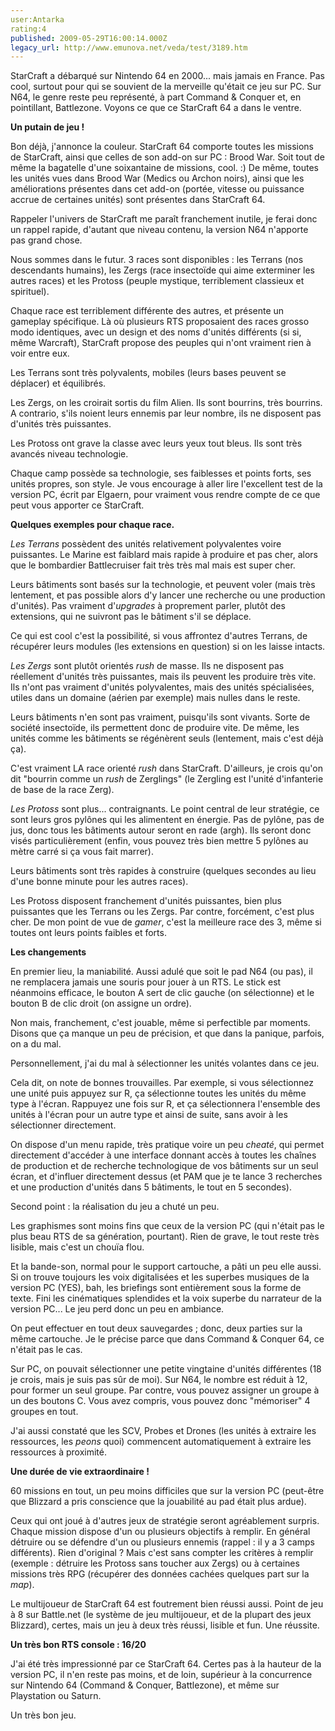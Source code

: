 ```yaml
---
user:Antarka
rating:4
published: 2009-05-29T16:00:14.000Z
legacy_url: http://www.emunova.net/veda/test/3189.htm
---
```

StarCraft a débarqué sur Nintendo 64 en 2000... mais jamais en France. Pas cool, surtout pour qui se souvient de la merveille qu'était ce jeu sur PC. Sur N64, le genre reste peu représenté, à part Command & Conquer et, en pointillant, Battlezone. Voyons ce que ce StarCraft 64 a dans le ventre.  

  

**Un putain de jeu !**  

  

Bon déjà, j'annonce la couleur. StarCraft 64 comporte toutes les missions de StarCraft, ainsi que celles de son add-on sur PC : Brood War. Soit tout de même la bagatelle d'une soixantaine de missions, cool. :) De même, toutes les unités vues dans Brood War (Medics ou Archon noirs), ainsi que les améliorations présentes dans cet add-on (portée, vitesse ou puissance accrue de certaines unités) sont présentes dans StarCraft 64\.  

  

Rappeler l'univers de StarCraft me paraît franchement inutile, je ferai donc un rappel rapide, d'autant que niveau contenu, la version N64 n'apporte pas grand chose.  

  

Nous sommes dans le futur. 3 races sont disponibles : les Terrans (nos descendants humains), les Zergs (race insectoïde qui aime exterminer les autres races) et les Protoss (peuple mystique, terriblement classieux et spirituel).  

  

Chaque race est terriblement différente des autres, et présente un gameplay spécifique. Là où plusieurs RTS proposaient des races grosso modo identiques, avec un design et des noms d'unités différents (si si, même Warcraft), StarCraft propose des peuples qui n'ont vraiment rien à voir entre eux.  

  

Les Terrans sont très polyvalents, mobiles (leurs bases peuvent se déplacer) et équilibrés.  

  

Les Zergs, on les croirait sortis du film Alien. Ils sont bourrins, très bourrins. A contrario, s'ils noient leurs ennemis par leur nombre, ils ne disposent pas d'unités très puissantes.  

  

Les Protoss ont grave la classe avec leurs yeux tout bleus. Ils sont très avancés niveau technologie.  

  

Chaque camp possède sa technologie, ses faiblesses et points forts, ses unités propres, son style. Je vous encourage à aller lire l'excellent test de la version PC, écrit par Elgaern, pour vraiment vous rendre compte de ce que peut vous apporter ce StarCraft.  

  

**Quelques exemples pour chaque race.**  

  

_Les Terrans_ possèdent des unités relativement polyvalentes voire puissantes. Le Marine est faiblard mais rapide à produire et pas cher, alors que le bombardier Battlecruiser fait très très mal mais est super cher.  

  

Leurs bâtiments sont basés sur la technologie, et peuvent voler (mais très lentement, et pas possible alors d'y lancer une recherche ou une production d'unités). Pas vraiment d'_upgrades_ à proprement parler, plutôt des extensions, qui ne suivront pas le bâtiment s'il se déplace.  

  

Ce qui est cool c'est la possibilité, si vous affrontez d'autres Terrans, de récupérer leurs modules (les extensions en question) si on les laisse intacts.  

  

_Les Zergs_ sont plutôt orientés _rush_ de masse. Ils ne disposent pas réellement d'unités très puissantes, mais ils peuvent les produire très vite. Ils n'ont pas vraiment d'unités polyvalentes, mais des unités spécialisées, utiles dans un domaine (aérien par exemple) mais nulles dans le reste.  

  

Leurs bâtiments n'en sont pas vraiment, puisqu'ils sont vivants. Sorte de société insectoïde, ils permettent donc de produire vite. De même, les unités comme les bâtiments se régénèrent seuls (lentement, mais c'est déjà ça).  

  

C'est vraiment LA race orienté _rush_ dans StarCraft. D'ailleurs, je crois qu'on dit "bourrin comme un _rush_ de Zerglings" (le Zergling est l'unité d'infanterie de base de la race Zerg).  

  

_Les Protoss_ sont plus... contraignants. Le point central de leur stratégie, ce sont leurs gros pylônes qui les alimentent en énergie. Pas de pylône, pas de jus, donc tous les bâtiments autour seront en rade (argh). Ils seront donc visés particulièrement (enfin, vous pouvez très bien mettre 5 pylônes au mètre carré si ça vous fait marrer).  

  

Leurs bâtiments sont très rapides à construire (quelques secondes au lieu d'une bonne minute pour les autres races).  

  

Les Protoss disposent franchement d'unités puissantes, bien plus puissantes que les Terrans ou les Zergs. Par contre, forcément, c'est plus cher. De mon point de vue de _gamer_, c'est la meilleure race des 3, même si toutes ont leurs points faibles et forts.  

  

**Les changements**  

  

En premier lieu, la maniabilité. Aussi adulé que soit le pad N64 (ou pas), il ne remplacera jamais une souris pour jouer à un RTS. Le stick est néanmoins efficace, le bouton A sert de clic gauche (on sélectionne) et le bouton B de clic droit (on assigne un ordre).  

  

Non mais, franchement, c'est jouable, même si perfectible par moments. Disons que ça manque un peu de précision, et que dans la panique, parfois, on a du mal.  

  

Personnellement, j'ai du mal à sélectionner les unités volantes dans ce jeu.  

  

Cela dit, on note de bonnes trouvailles. Par exemple, si vous sélectionnez une unité puis appuyez sur R, ça sélectionne toutes les unités du même type à l'écran. Rappuyez une fois sur R, et ça sélectionnera l'ensemble des unités à l'écran pour un autre type et ainsi de suite, sans avoir à les sélectionner directement.  

  

On dispose d'un menu rapide, très pratique voire un peu _cheaté_, qui permet directement d'accéder à une interface donnant accès à toutes les chaînes de production et de recherche technologique de vos bâtiments sur un seul écran, et d'influer directement dessus (et PAM que je te lance 3 recherches et une production d'unités dans 5 bâtiments, le tout en 5 secondes).  

  

Second point : la réalisation du jeu a chuté un peu.  

  

Les graphismes sont moins fins que ceux de la version PC (qui n'était pas le plus beau RTS de sa génération, pourtant). Rien de grave, le tout reste très lisible, mais c'est un chouïa flou.  

  

Et la bande-son, normal pour le support cartouche, a pâti un peu elle aussi. Si on trouve toujours les voix digitalisées et les superbes musiques de la version PC (YES), bah, les briefings sont entièrement sous la forme de texte. Fini les cinématiques splendides et la voix superbe du narrateur de la version PC... Le jeu perd donc un peu en ambiance.  

  

On peut effectuer en tout deux sauvegardes ; donc, deux parties sur la même cartouche. Je le précise parce que dans Command & Conquer 64, ce n'était pas le cas.  

  

Sur PC, on pouvait sélectionner une petite vingtaine d'unités différentes (18 je crois, mais je suis pas sûr de moi). Sur N64, le nombre est réduit à 12, pour former un seul groupe. Par contre, vous pouvez assigner un groupe à un des boutons C. Vous avez compris, vous pouvez donc "mémoriser" 4 groupes en tout.  

  

J'ai aussi constaté que les SCV, Probes et Drones (les unités à extraire les ressources, les _peons_ quoi) commencent automatiquement à extraire les ressources à proximité.  

  

**Une durée de vie extraordinaire !**  

  

60 missions en tout, un peu moins difficiles que sur la version PC (peut-être que Blizzard a pris conscience que la jouabilité au pad était plus ardue).  

  

Ceux qui ont joué à d'autres jeux de stratégie seront agréablement surpris. Chaque mission dispose d'un ou plusieurs objectifs à remplir. En général détruire ou se défendre d'un ou plusieurs ennemis (rappel : il y a 3 camps différents). Rien d'original ? Mais c'est sans compter les critères à remplir (exemple : détruire les Protoss sans toucher aux Zergs) ou à certaines missions très RPG (récupérer des données cachées quelques part sur la _map_).  

  

Le multijoueur de StarCraft 64 est foutrement bien réussi aussi. Point de jeu à 8 sur Battle.net (le système de jeu multijoueur, et de la plupart des jeux Blizzard), certes, mais un jeu à deux très réussi, lisible et fun. Une réussite.  

  

**Un très bon RTS console : 16/20**  

  

J'ai été très impressionné par ce StarCraft 64\. Certes pas à la hauteur de la version PC, il n'en reste pas moins, et de loin, supérieur à la concurrence sur Nintendo 64 (Command & Conquer, Battlezone), et même sur Playstation ou Saturn.  

  

Un très bon jeu.